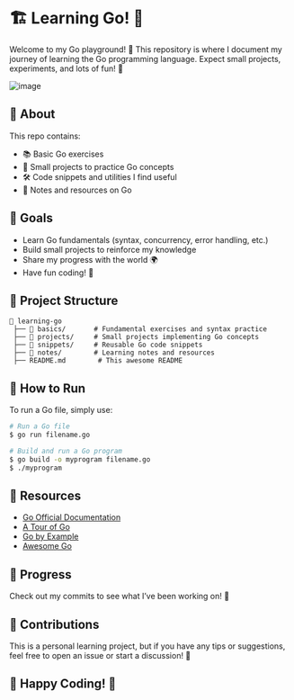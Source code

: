 # 🏗️ Learning Go! 🐹

Welcome to my Go playground! 🎉 This repository is where I document my journey of learning the Go programming language. Expect small projects, experiments, and lots of fun! 🚀

![image](https://miro.medium.com/v2/resize:fit:500/0*t93Y3LrMvw4v-kGy.gif)


## 📖 About
This repo contains:
- 📚 Basic Go exercises
- 🔬 Small projects to practice Go concepts
- 🛠️ Code snippets and utilities I find useful
- 📎 Notes and resources on Go

## 🎯 Goals
- Learn Go fundamentals (syntax, concurrency, error handling, etc.)
- Build small projects to reinforce my knowledge
- Share my progress with the world 🌍
- Have fun coding! 🎉

## 📂 Project Structure
```
📂 learning-go
 ├── 📁 basics/       # Fundamental exercises and syntax practice
 ├── 📁 projects/     # Small projects implementing Go concepts
 ├── 📁 snippets/     # Reusable Go code snippets
 ├── 📁 notes/        # Learning notes and resources
 ├── README.md        # This awesome README
```

## 🚀 How to Run
To run a Go file, simply use:
```sh
# Run a Go file
$ go run filename.go

# Build and run a Go program
$ go build -o myprogram filename.go
$ ./myprogram
```

## 🔗 Resources
- [Go Official Documentation](https://golang.org/doc/)
- [A Tour of Go](https://tour.golang.org/)
- [Go by Example](https://gobyexample.com/)
- [Awesome Go](https://github.com/avelino/awesome-go)

## 📌 Progress
Check out my commits to see what I’ve been working on! 📝

## 🤝 Contributions
This is a personal learning project, but if you have any tips or suggestions, feel free to open an issue or start a discussion! 💬

## 🎉 Happy Coding! 🚀

